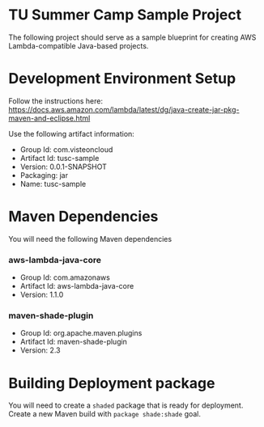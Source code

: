 # TU Summer Camp Sample Project

The following project should serve as a sample blueprint for creating AWS Lambda-compatible Java-based projects.

# Development Environment Setup

Follow the instructions here: https://docs.aws.amazon.com/lambda/latest/dg/java-create-jar-pkg-maven-and-eclipse.html

Use the following artifact information:
* Group Id: com.visteoncloud
* Artifact Id: tusc-sample
* Version: 0.0.1-SNAPSHOT
* Packaging: jar
* Name: tusc-sample

# Maven Dependencies
You will need the following Maven dependencies

### aws-lambda-java-core
* Group Id: com.amazonaws
* Artifact Id: aws-lambda-java-core
* Version: 1.1.0

### maven-shade-plugin
* Group Id: org.apache.maven.plugins
* Artifact Id: maven-shade-plugin
* Version: 2.3

# Building Deployment package

You will need to create a `shaded` package that is ready for deployment.
Create a new Maven build with `package shade:shade` goal.
